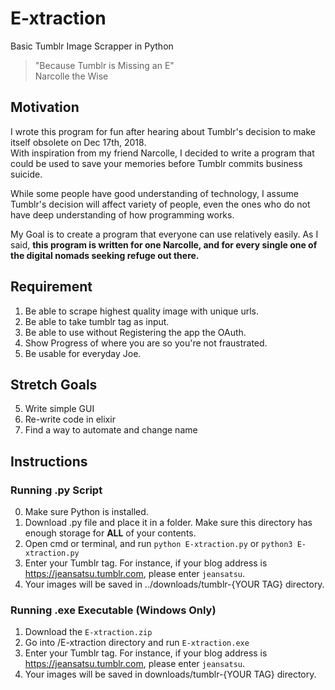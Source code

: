 # E-xtraction

Basic Tumblr Image Scrapper in Python

> "Because Tumblr is Missing an E"  
> Narcolle the Wise

## Motivation
I wrote this program for fun after hearing about Tumblr's decision to make itself obsolete on Dec 17th, 2018.  
With inspiration from my friend Narcolle, I decided to write a program that could be used to save your memories before Tumblr commits business suicide. 

While some people have good understanding of technology, I assume Tumblr's decision will affect variety of people, even the ones who do not have deep understanding of how programming works. 

My Goal is to create a program that everyone can use relatively easily. As I said, **this program is written for one Narcolle, and for every single one of the digital nomads seeking refuge out there.**

## Requirement

1. Be able to scrape highest quality image with unique urls.  
2. Be able to take tumblr tag as input.  
3. Be able to use without Registering the app the OAuth.  
4. Show Progress of where you are so you're not fraustrated.  
5. Be usable for everyday Joe.  

## Stretch Goals

5. Write simple GUI  
6. Re-write code in elixir  
7. Find a way to automate and change name  

## Instructions

### Running .py Script
0. Make sure Python is installed.
1. Download .py file and place it in a folder. Make sure this directory has enough storage for **ALL** of your contents.
2. Open cmd or terminal, and run `python E-xtraction.py` or `python3 E-xtraction.py`
3. Enter your Tumblr tag. For instance, if your blog address is https://jeansatsu.tumblr.com, please enter `jeansatsu`.
4. Your images will be saved in ../downloads/tumblr-{YOUR TAG} directory.

### Running .exe Executable (Windows Only)
1. Download the `E-xtraction.zip`
2. Go into /E-xtraction directory and run `E-xtraction.exe`
3. Enter your Tumblr tag. For instance, if your blog address is https://jeansatsu.tumblr.com, please enter `jeansatsu`.
4. Your images will be saved in downloads/tumblr-{YOUR TAG} directory.

